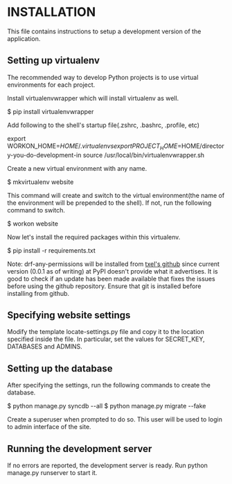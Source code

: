 INSTALLATION
============

This file contains instructions to setup a development version of the application.


Setting up virtualenv
---------------------

The recommended way to develop Python projects is to use virtual environments for each project.

Install virtualenvwrapper which will install virtualenv as well.

$ pip install virtualenvwrapper

Add following to the shell's startup file(.zshrc, .bashrc, .profile, etc)

export WORKON_HOME=$HOME/.virtualenvs
export PROJECT_HOME=$HOME/directory-you-do-development-in
source /usr/local/bin/virtualenvwrapper.sh

Create a new virtual environment with any name.

$ mkvirtualenv website

This command will create and switch to the virtual environment(the name of the environment will be prepended to the shell).
If not, run the following command to switch.

$ workon website

Now let's install the required packages within this virtualenv.

$ pip install -r requirements.txt

Note: drf-any-permissions will be installed from [txel's github](https://github.com/txels/drf-any-permissions) since current version
(0.0.1 as of writing) at PyPI doesn't provide what it advertises. It is good to check if an update has been made available that
fixes the issues before using the github repository. Ensure that git is installed before installing from github.


Specifying website settings
---------------------------

Modify the template locate-settings.py file and copy it to the location specified inside the file. In particular, set the
values for SECRET_KEY, DATABASES and ADMINS.


Setting up the database
-----------------------

After specifying the settings, run the following commands to create the database.

$ python manage.py syncdb --all
$ python manage.py migrate --fake

Create a superuser when prompted to do so. This user will be used to login to admin interface of the site.


Running the development server
---------------------------

If no errors are reported, the development server is ready. Run python manage.py runserver to start it.
